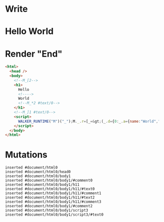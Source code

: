 # Write
  <body><!--M_[2--><h1>Hello <!>World<!--M_*2 #text/0--></h1><!--M_]1 #text/0--><script>WALKER_RUNTIME("M")("_");M._.r=[_=>(_.d={0:_.a={name:"World","#childScope/0":_.c={"#text/0!":_.b={}}},1:_.c,2:_.b},_.b._=_.a,_.c["#text/0("]=_._["__tests__/template.marko_1_renderer"](_.a),_.d),2,"__tests__/template.marko_1_name/subscriber",0];M._.w()</script></body>


# Render "End"
```html
<html>
  <head />
  <body>
    <!--M_[2-->
    <h1>
      Hello 
      <!---->
      World
      <!--M_*2 #text/0-->
    </h1>
    <!--M_]1 #text/0-->
    <script>
      WALKER_RUNTIME("M")("_");M._.r=[_=&gt;(_.d={0:_.a={name:"World","#childScope/0":_.c={"#text/0!":_.b={}}},1:_.c,2:_.b},_.b._=_.a,_.c["#text/0("]=_._["__tests__/template.marko_1_renderer"](_.a),_.d),2,"__tests__/template.marko_1_name/subscriber",0];M._.w()
    </script>
  </body>
</html>
```

# Mutations
```
inserted #document/html0
inserted #document/html0/head0
inserted #document/html0/body1
inserted #document/html0/body1/#comment0
inserted #document/html0/body1/h11
inserted #document/html0/body1/h11/#text0
inserted #document/html0/body1/h11/#comment1
inserted #document/html0/body1/h11/#text2
inserted #document/html0/body1/h11/#comment3
inserted #document/html0/body1/#comment2
inserted #document/html0/body1/script3
inserted #document/html0/body1/script3/#text0
```